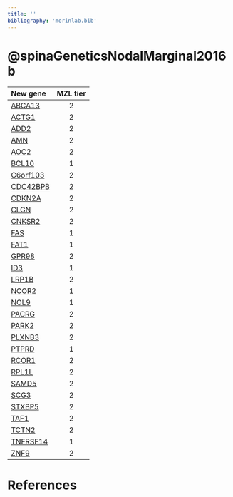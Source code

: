 ```yaml
---
title: ''
bibliography: 'morinlab.bib'
---
```


# @spinaGeneticsNodalMarginal2016b
|New gene|MZL tier|
|:-|:-:|
|[ABCA13](ABCA13)|2 |
|[ACTG1](ACTG1)|2 |
|[ADD2](ADD2)|2 |
|[AMN](AMN)|2 |
|[AOC2](AOC2)|2 |
|[BCL10](BCL10)|1 |
|[C6orf103](C6orf103)|2 |
|[CDC42BPB](CDC42BPB)|2 |
|[CDKN2A](CDKN2A)|2 |
|[CLGN](CLGN)|2 |
|[CNKSR2](CNKSR2)|2 |
|[FAS](FAS)|1 |
|[FAT1](FAT1)|1 |
|[GPR98](GPR98)|2 |
|[ID3](ID3)|1 |
|[LRP1B](LRP1B)|2 |
|[NCOR2](NCOR2)|1 |
|[NOL9](NOL9)|1 |
|[PACRG](PACRG)|2 |
|[PARK2](PARK2)|2 |
|[PLXNB3](PLXNB3)|2 |
|[PTPRD](PTPRD)|1 |
|[RCOR1](RCOR1)|2 |
|[RPL1L](RPL1L)|2 |
|[SAMD5](SAMD5)|2 |
|[SCG3](SCG3)|2 |
|[STXBP5](STXBP5)|2 |
|[TAF1](TAF1)|2 |
|[TCTN2](TCTN2)|2 |
|[TNFRSF14](TNFRSF14)|1 |
|[ZNF9](ZNF9)|2 |

# References

